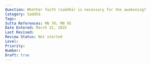 ```yaml
---
Question: Whether faith (saddhā) is necessary for the awakening?
Category: Saddhā
Tags:
Sutta References: MN 70; MN 95
Date Entered: March 22, 2025
Last Revised:
Review Status: Not started
Level: 
Priority: 
Number: 
Draft: true
---
```

